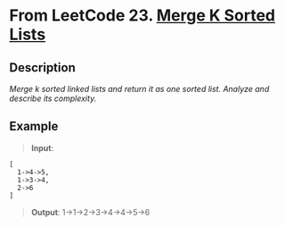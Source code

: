 # From LeetCode 23. [Merge K Sorted Lists](https://leetcode-cn.com/problems/merge-k-sorted-lists/)

## Description

*Merge k sorted linked lists and return it as one sorted list. Analyze and describe its complexity.*

## Example

>**Input**:

```
[   
  1->4->5,  
  1->3->4,  
  2->6  
]
```
>
>**Output**: 1->1->2->3->4->4->5->6
